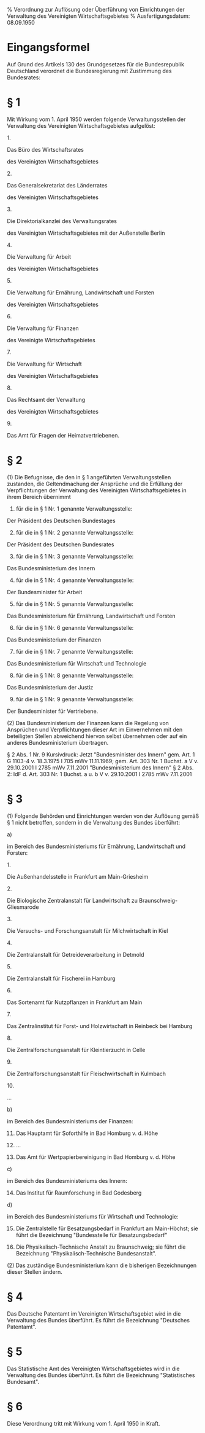 % Verordnung zur Auflösung oder Überführung von Einrichtungen der Verwaltung des Vereinigten Wirtschaftsgebietes
% Ausfertigungsdatum: 08.09.1950
 
# Eingangsformel

Auf Grund des Artikels 130 des Grundgesetzes für die Bundesrepublik Deutschland verordnet die Bundesregierung mit Zustimmung des Bundesrates:

# § 1

Mit Wirkung vom 1. April 1950 werden folgende Verwaltungsstellen der Verwaltung des Vereinigten Wirtschaftsgebietes aufgelöst:

1\.

Das Büro des Wirtschaftsrates

des Vereinigten Wirtschaftsgebietes

2\.

Das Generalsekretariat des Länderrates

des Vereinigten Wirtschaftsgebietes

3\.

Die Direktorialkanzlei des Verwaltungsrates

des Vereinigten Wirtschaftsgebietes mit der Außenstelle Berlin

4\.

Die Verwaltung für Arbeit

des Vereinigten Wirtschaftsgebietes

5\.

Die Verwaltung für Ernährung, Landwirtschaft und Forsten

des Vereinigten Wirtschaftsgebietes

6\.

Die Verwaltung für Finanzen

des Vereinigte Wirtschaftsgebietes

7\.

Die Verwaltung für Wirtschaft

des Vereinigten Wirtschaftsgebietes

8\.

Das Rechtsamt der Verwaltung

des Vereinigten Wirtschaftsgebietes

9\.

Das Amt für Fragen der Heimatvertriebenen.

# § 2

(1) Die Befugnisse, die den in § 1 angeführten Verwaltungsstellen zustanden, die Geltendmachung der Ansprüche und die Erfüllung der Verpflichtungen der Verwaltung des Vereinigten Wirtschaftsgebietes in ihrem Bereich übernimmt

1. für die in § 1 Nr. 1 genannte Verwaltungsstelle:

Der Präsident des Deutschen Bundestages

2. für die in § 1 Nr. 2 genannte Verwaltungsstelle:

Der Präsident des Deutschen Bundesrates

3. für die in § 1 Nr. 3 genannte Verwaltungsstelle:

Das Bundesministerium des Innern

4. für die in § 1 Nr. 4 genannte Verwaltungsstelle:

Der Bundesminister für Arbeit

5. für die in § 1 Nr. 5 genannte Verwaltungsstelle:

Das Bundesministerium für Ernährung, Landwirtschaft und Forsten

6. für die in § 1 Nr. 6 genannte Verwaltungsstelle:

Das Bundesministerium der Finanzen

7. für die in § 1 Nr. 7 genannte Verwaltungsstelle:

Das Bundesministerium für Wirtschaft und Technologie

8. für die in § 1 Nr. 8 genannte Verwaltungsstelle:

Das Bundesministerium der Justiz

9. für die in § 1 Nr. 9 genannte Verwaltungsstelle:

Der Bundesminister für Vertriebene.

(2) Das Bundesministerium der Finanzen kann die Regelung von Ansprüchen und Verpflichtungen dieser Art im Einvernehmen mit den beteiligten Stellen abweichend hiervon selbst übernehmen oder auf ein anderes Bundesministerium übertragen.

§ 2 Abs. 1 Nr. 9 Kursivdruck: Jetzt "Bundesminister des Innern" gem. Art. 1 G 1103-4 v. 18.3.1975 I 705 mWv 11.11.1969; gem. Art. 303 Nr. 1 Buchst. a V v. 29.10.2001 I 2785 mWv 7.11.2001 "Bundesministerium des Innern" § 2 Abs. 2: IdF d. Art. 303 Nr. 1 Buchst. a u. b V v. 29.10.2001 I 2785 mWv 7.11.2001

# § 3

(1) Folgende Behörden und Einrichtungen werden von der Auflösung gemäß § 1 nicht betroffen, sondern in die Verwaltung des Bundes überführt:

a)

im Bereich des Bundesministeriums für Ernährung, Landwirtschaft und Forsten:

1\.

Die Außenhandelsstelle in Frankfurt am Main-Griesheim

2\.

Die Biologische Zentralanstalt für Landwirtschaft zu Braunschweig-Gliesmarode

3\.

Die Versuchs- und Forschungsanstalt für Milchwirtschaft in Kiel

4\.

Die Zentralanstalt für Getreideverarbeitung in Detmold

5\.

Die Zentralanstalt für Fischerei in Hamburg

6\.

Das Sortenamt für Nutzpflanzen in Frankfurt am Main

7\.

Das Zentralinstitut für Forst- und Holzwirtschaft in Reinbeck bei Hamburg

8\.

Die Zentralforschungsanstalt für Kleintierzucht in Celle

9\.

Die Zentralforschungsanstalt für Fleischwirtschaft in Kulmbach

10\.

...

b)

im Bereich des Bundesministeriums der Finanzen:

11. Das Hauptamt für Soforthilfe in Bad Homburg v. d. Höhe

12. ...

13. Das Amt für Wertpapierbereinigung in Bad Homburg v. d. Höhe

c)

im Bereich des Bundesministeriums des Innern:

14. Das Institut für Raumforschung in Bad Godesberg

d)

im Bereich des Bundesministeriums für Wirtschaft und Technologie:

15. Die Zentralstelle für Besatzungsbedarf in Frankfurt am Main-Höchst; sie führt die Bezeichnung "Bundesstelle für Besatzungsbedarf"

16. Die Physikalisch-Technische Anstalt zu Braunschweig; sie führt die Bezeichnung "Physikalisch-Technische Bundesanstalt".

(2) Das zuständige Bundesministerium kann die bisherigen Bezeichnungen dieser Stellen ändern.

# § 4

Das Deutsche Patentamt im Vereinigten Wirtschaftsgebiet wird in die Verwaltung des Bundes überführt. Es führt die Bezeichnung "Deutsches Patentamt".

# § 5

Das Statistische Amt des Vereinigten Wirtschaftsgebietes wird in die Verwaltung des Bundes überführt. Es führt die Bezeichnung "Statistisches Bundesamt".

# § 6

Diese Verordnung tritt mit Wirkung vom 1. April 1950 in Kraft.
